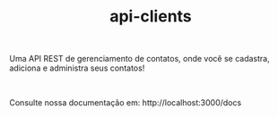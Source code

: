 <h1 align="center"> api-clients </h1>

<br>

Uma API REST de gerenciamento de contatos, onde você se cadastra, adiciona e administra seus contatos!

<br>

Consulte nossa documentação em: http://localhost:3000/docs